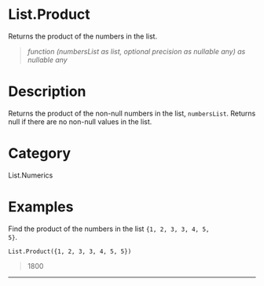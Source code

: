 ﻿# List.Product
Returns the product of the numbers in the list.
> _function (numbersList as list, optional precision as nullable any) as nullable any_
# Description 
Returns the product of the non-null numbers in the list, <code>numbersList</code>. Returns null if there are no non-null values in the list.
# Category 
List.Numerics
# Examples 
Find the product of the numbers in the list <code>{1, 2, 3, 3, 4, 5, 5}</code>.
```
List.Product({1, 2, 3, 3, 4, 5, 5})
```
> 1800
***
